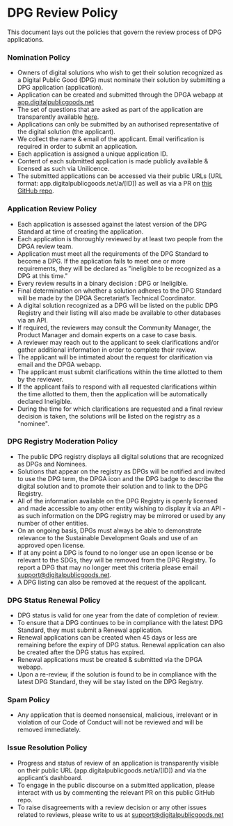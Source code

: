 # DPG Review Policy

This document lays out the policies that govern the review process of DPG applications.

### Nomination Policy
* Owners of digital solutions who wish to get their solution recognized as a Digital Public Good (DPG) must nominate their solution by submitting a DPG application (application).
* Application can be created and submitted through the DPGA webapp at [app.digitalpublicgoods.net](app.digitalpublicgoods.net) 
* The set of questions that are asked as part of the application are transparently available [here](https://github.com/DPGAlliance/DPG-Standard/blob/main/standard-questions.md).
* Applications can only be submitted by an authorised representative of the digital solution (the applicant).
* We collect the name & email of the applicant. Email verification is required in order to submit an application.
* Each application is assigned a unique application ID.
* Content of each submitted application is made publicly available & licensed as such via Unilicence.
* The submitted applications can be accessed via their public URLs (URL format: app.digitalpublicgoods.net/a/[ID]) as well as via a PR on [this GitHub repo](https://github.com/DPGAlliance/publicgoods-candidates/pulls).

### Application Review Policy
* Each application is assessed against the latest version of the DPG Standard at time of creating the application.
* Each application is thoroughly reviewed by at least two people from the DPGA review team.
* Application must meet all the requirements of the DPG Standard to become a DPG. If the application fails to meet one or more requirements, they will be declared as "ineligible to be recognized as a DPG at this time."
* Every review results in a binary decision : DPG or Ineligible.
* Final determination on whether a solution adheres to the DPG Standard will be made by the DPGA Secretariat’s Technical Coordinator.
* A digital solution recognized as a DPG will be listed on the public DPG Registry and their listing will also made be available to other databases via an API.
* If required, the reviewers may consult the Community Manager, the Product Manager and domain experts on a case to case basis.
* A reviewer may reach out to the applicant to seek clarifications and/or gather additional information in order to complete their review.
* The applicant will be intimated about the request for clarification via email and the DPGA webapp.
* The applicant must submit clarifications within the time allotted to them by the reviewer.
* If the applicant fails to respond with all requested clarifications within the time allotted to them, then the application will be automatically declared Ineligible.
* During the time for which clarifications are requested and a final review decision is taken, the solutions will be listed on the registry as a "nominee".

### DPG Registry Moderation Policy
* The public DPG registry displays all digital solutions that are recognized as DPGs and Nominees.
* Solutions that appear on the registry as DPGs will be notified and invited to use the DPG term, the DPGA icon and the DPG badge to describe the digital solution and to promote their solution and to link to the DPG Registry.
* All of the information available on the DPG Registry is openly licensed and made accessible to any other entity wishing to display it via an API - as such information on the DPG registry may be mirrored or used by any number of other entities.
* On an ongoing basis, DPGs must always be able to demonstrate relevance to the Sustainable Development Goals and use of an approved open license.
* If at any point a DPG is found to no longer use an open license or be relevant to the SDGs, they will be removed from the DPG Registry. To report a DPG that may no longer meet this criteria please email support@digitalpublicgoods.net.
* A DPG listing can also be removed at the request of the applicant.


### DPG Status Renewal Policy
* DPG status is valid for one year from the date of completion of review.
* To ensure that a DPG continues to be in compliance with the latest DPG Standard, they must submit a Renewal application.
* Renewal applications can be created when 45 days or less are remaining before the expiry of DPG status. Renewal application can also be created after the DPG status has expired.
* Renewal applications must be created & submitted via the DPGA webapp.
* Upon a re-review, if the solution is found to be in compliance with the latest DPG Standard, they will be stay listed on the DPG Registry.

### Spam Policy
* Any application that is deemed nonsensical, malicious, irrelevant or in violation of our Code of Conduct will not be reviewed and will be removed immediately.

### Issue Resolution Policy
* Progress and status of review of an application is transparently visible on their public URL (app.digitalpublicgoods.net/a/[ID]) and via the applicant’s dashboard.
* To engage in the public discourse on a submitted application, please interact with us by commenting the relevant PR on this public GitHub repo.
* To raise disagreements with a review decision or any other issues related to reviews, please write to us at support@digitalpublicgoods.net






